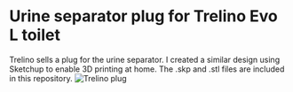 # Urine separator plug for Trelino Evo L toilet
Trelino sells a plug for the urine separator.  I created a similar design using Sketchup to enable 3D printing at home.  The .skp and .stl files are included in this repository.
![Trelino plug](https://github.com/nealcarney/Trelino-plug/assets/131406498/b1e3e6fc-5ce4-4a7f-aed8-47fd4373e6d4)
